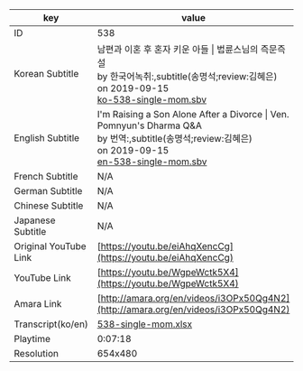 |  key  |  value  |
|-------|---------|
| ID            | 538 |
| Korean Subtitle | 남편과 이혼 후 혼자 키운 아들 \| 법륜스님의 즉문즉설<br>by 한국어녹취:,subtitle(송명석;review:김혜은)<br>on 2019-09-15<br>[ko-538-single-mom.sbv](https://github.com/jungtosociety/dharma-qna/raw/master/sub/538/ko-538-single-mom.sbv)<br>|
| English Subtitle | I'm Raising a Son Alone After a Divorce \| Ven. Pomnyun's Dharma Q&A<br>by 번역:,subtitle(송명석;review:김혜은)<br>on 2019-09-15<br>[en-538-single-mom.sbv](https://github.com/jungtosociety/dharma-qna/raw/master/sub/538/en-538-single-mom.sbv)<br>|
| French Subtitle | N/A |
| German Subtitle | N/A |
| Chinese Subtitle | N/A |
| Japanese Subtitle | N/A |
| Original YouTube Link  | [https://youtu.be/eiAhqXencCg](https://youtu.be/eiAhqXencCg) |
| YouTube Link  | [https://youtu.be/WgpeWctk5X4](https://youtu.be/WgpeWctk5X4) |
| Amara Link    | [http://amara.org/en/videos/i3OPx50Qg4N2](http://amara.org/en/videos/i3OPx50Qg4N2) |
| Transcript(ko/en) | [538-single-mom.xlsx](https://github.com/jungtosociety/dharma-qna/raw/master/sub/538/538-single-mom.xlsx) |
| Playtime | 0:07:18 |
| Resolution | 654x480|
